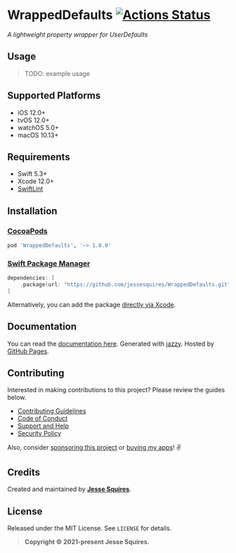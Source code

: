 # WrappedDefaults [![Actions Status](https://github.com/jessesquires/WrappedDefaults/workflows/CI/badge.svg)](https://github.com/jessesquires/WrappedDefaults/actions)

*A lightweight property wrapper for UserDefaults*

## Usage

> TODO: example usage

## Supported Platforms

- iOS 12.0+
- tvOS 12.0+
- watchOS 5.0+
- macOS 10.13+

## Requirements

- Swift 5.3+
- Xcode 12.0+
- [SwiftLint](https://github.com/realm/SwiftLint)

## Installation

### [CocoaPods](http://cocoapods.org)

````ruby
pod 'WrappedDefaults', '~> 1.0.0'
````

### [Swift Package Manager](https://swift.org/package-manager/)

```swift
dependencies: [
    .package(url: "https://github.com/jessesquires/WrappedDefaults.git", from: "1.0.0")
]
```

Alternatively, you can add the package [directly via Xcode](https://developer.apple.com/documentation/xcode/adding_package_dependencies_to_your_app).

## Documentation

You can read the [documentation here](https://jessesquires.github.io/WrappedDefaults). Generated with [jazzy](https://github.com/realm/jazzy). Hosted by [GitHub Pages](https://pages.github.com).

## Contributing

Interested in making contributions to this project? Please review the guides below.

- [Contributing Guidelines](https://github.com/jessesquires/.github/blob/main/CONTRIBUTING.md)
- [Code of Conduct](https://github.com/jessesquires/.github/blob/main/CODE_OF_CONDUCT.md)
- [Support and Help](https://github.com/jessesquires/.github/blob/main/SUPPORT.md)
- [Security Policy](https://github.com/jessesquires/.github/blob/main/SECURITY.md)

Also, consider [sponsoring this project](https://www.jessesquires.com/sponsor/) or [buying my apps](https://www.hexedbits.com)! ✌️

## Credits

Created and maintained by [**Jesse Squires**](https://www.jessesquires.com).

## License

Released under the MIT License. See `LICENSE` for details.

> **Copyright &copy; 2021-present Jesse Squires.**
